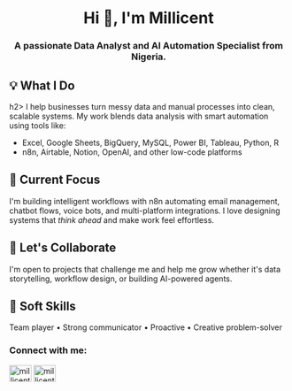 <h1 align="center">Hi 👋, I'm Millicent</h1>
<h3 align="center">A passionate Data Analyst and AI Automation Specialist from Nigeria.</h3>

<h2> 💡 What I Do</h2>h2>
I help businesses turn messy data and manual processes into clean, scalable systems.
My work blends data analysis with smart automation using tools like:

- Excel, Google Sheets, BigQuery, MySQL, Power BI, Tableau, Python, R
- n8n, Airtable, Notion, OpenAI, and other low-code platforms

## 🔧 Current Focus
I'm building intelligent workflows with n8n automating email management, chatbot flows, voice bots, and multi-platform integrations.
I love designing systems that *think ahead* and make work feel effortless.

## 🤝 Let's Collaborate
I'm open to projects that challenge me and help me grow whether it's data storytelling, workflow design, or building AI-powered agents.

## 🧠 Soft Skills
Team player • Strong communicator • Proactive • Creative problem-solver

<h3 align="left">Connect with me:</h3>
<p align="left">
<a href="https://twitter.com/millicentlily" target="blank"><img align="center" src="https://raw.githubusercontent.com/rahuldkjain/github-profile-readme-generator/master/src/images/icons/Social/twitter.svg" alt="millicentlily" height="30" width="40" /></a>
<a href="https://linkedin.com/in/millicent ofobuike" target="blank"><img align="center" src="https://raw.githubusercontent.com/rahuldkjain/github-profile-readme-generator/master/src/images/icons/Social/linked-in-alt.svg" alt="millicent ofobuike" height="30" width="40" /></a>
</p>
